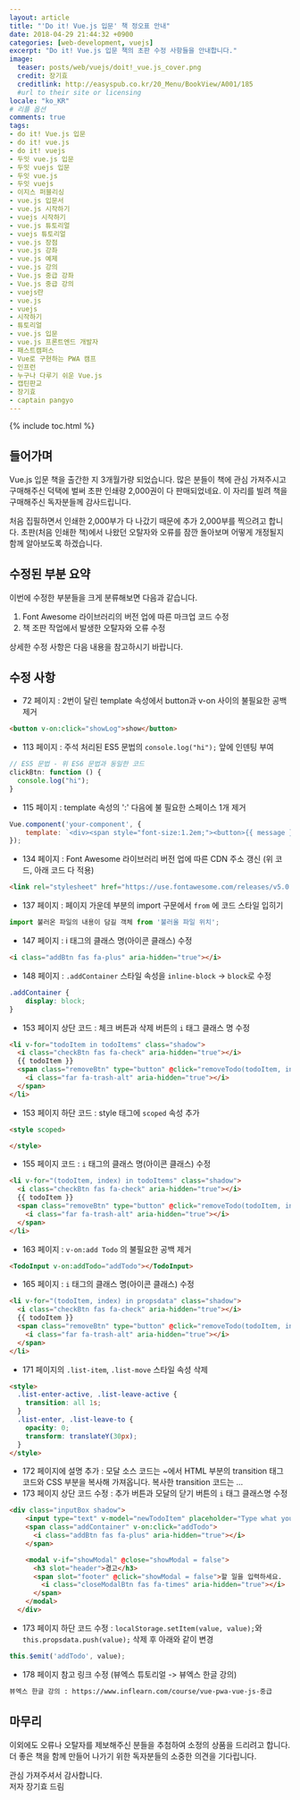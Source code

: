 ```yaml
---
layout: article
title: "'Do it! Vue.js 입문' 책 정오표 안내"
date: 2018-04-29 21:44:32 +0900
categories: [web-development, vuejs]
excerpt: "Do it! Vue.js 입문 책의 초판 수정 사항들을 안내합니다."
image:
  teaser: posts/web/vuejs/doit!_vue.js_cover.png
  credit: 장기효
  creditlink: http://easyspub.co.kr/20_Menu/BookView/A001/185
  #url to their site or licensing
locale: "ko_KR"
# 리플 옵션
comments: true
tags:
- do it! Vue.js 입문
- do it! vue.js
- do it! vuejs
- 두잇 vue.js 입문
- 두잇 vuejs 입문
- 두잇 vue.js
- 두잇 vuejs
- 이지스 퍼블리싱
- vue.js 입문서
- vue.js 시작하기
- vuejs 시작하기
- vue.js 튜토리얼
- vuejs 튜토리얼
- vue.js 장점
- vue.js 강좌
- vue.js 예제
- vue.js 강의
- Vue.js 중급 강좌
- Vue.js 중급 강의
- vuejs란
- vue.js
- vuejs
- 시작하기
- 튜토리얼
- vue.js 입문
- vue.js 프론트엔드 개발자
- 패스트캠퍼스
- Vue로 구현하는 PWA 캠프
- 인프런
- 누구나 다루기 쉬운 Vue.js
- 캡틴판교
- 장기효
- captain pangyo
---
```

{% include toc.html %}

## 들어가며
Vue.js 입문 책을 출간한 지 3개월가량 되었습니다. 많은 분들이 책에 관심 가져주시고 구매해주신 덕택에 벌써 초판 인쇄량 2,000권이 다 판매되었네요. 이 자리를 빌려 책을 구매해주신 독자분들께 감사드립니다.

처음 집필하면서 인쇄한 2,000부가 다 나갔기 때문에 추가 2,000부를 찍으려고 합니다. 초판(처음 인쇄한 책)에서 나왔던 오탈자와 오류를 잠깐 돌아보며 어떻게 개정될지 함께 알아보도록 하겠습니다.

## 수정된 부분 요약
이번에 수정한 부분들을 크게 분류해보면 다음과 같습니다.

1. Font Awesome 라이브러리의 버전 업에 따른 마크업 코드 수정
2. 책 조판 작업에서 발생한 오탈자와 오류 수정

상세한 수정 사항은 다음 내용을 참고하시기 바랍니다.

## 수정 사항

- 72 페이지 : 2번이 달린 template 속성에서 button과 v-on 사이의 불필요한 공백 제거

```html
<button v-on:click="showLog">show</button>
```

- 113 페이지 : 주석 처리된 ES5 문법의 `console.log("hi");` 앞에 인덴팅 부여

```js
// ES5 문법 - 위 ES6 문법과 동일한 코드
clickBtn: function () {
  console.log("hi");
}
```

- 115 페이지 : template 속성의 ':' 다음에 불 필요한 스페이스 1개 제거

```js
Vue.component('your-component', {
	template: `<div><span style="font-size:1.2em;"><button>{{ message }}</button></span></div>`
});
```

- 134 페이지 : Font Awesome 라이브러리 버전 업에 따른 CDN 주소 갱신 (위 코드, 아래 코드 다 적용)

```html
<link rel="stylesheet" href="https://use.fontawesome.com/releases/v5.0.10/css/all.css">
```

- 137 페이지 : 페이지 가운데 부분의 import 구문에서 `from` 에 코드 스타일 입히기

```js
import 불러온 파일의 내용이 담길 객체 from '불러올 파일 위치';
```

- 147 페이지 : i 태그의 클래스 명(아이콘 클래스) 수정

```html
<i class="addBtn fas fa-plus" aria-hidden="true"></i>
```

- 148 페이지 : `.addContainer` 스타일 속성을 `inline-block` -> `block`로 수정

```css
.addContainer {
	display: block;
}
```

- 153 페이지 상단 코드 : 체크 버튼과 삭제 버튼의 `i` 태그 클래스 명 수정

```html
<li v-for="todoItem in todoItems" class="shadow">
  <i class="checkBtn fas fa-check" aria-hidden="true"></i>
  {{ todoItem }}
  <span class="removeBtn" type="button" @click="removeTodo(todoItem, index)">
    <i class="far fa-trash-alt" aria-hidden="true"></i>
  </span>
</li>
```

- 153 페이지 하단 코드 : style 태그에 `scoped` 속성 추가

```html
<style scoped>

</style>
```

- 155 페이지 코드 : `i` 태그의 클래스 명(아이콘 클래스) 수정

```html
<li v-for="(todoItem, index) in todoItems" class="shadow">
  <i class="checkBtn fas fa-check" aria-hidden="true"></i>
  {{ todoItem }}
  <span class="removeBtn" type="button" @click="removeTodo(todoItem, index)">
    <i class="far fa-trash-alt" aria-hidden="true"></i>
  </span>
</li>
```

- 163 페이지 : `v-on:add Todo` 의 불필요한 공백 제거

```html
<TodoInput v-on:addTodo="addTodo"></TodoInput>
```

- 165 페이지 : `i` 태그의 클래스 명(아이콘 클래스) 수정

```html
<li v-for="(todoItem, index) in propsdata" class="shadow">
  <i class="checkBtn fas fa-check" aria-hidden="true"></i>
  {{ todoItem }}
  <span class="removeBtn" type="button" @click="removeTodo(todoItem, index)">
    <i class="far fa-trash-alt" aria-hidden="true"></i>
  </span>
</li>
```

- 171 페이지의 `.list-item`, `.list-move` 스타일 속성 삭제

```html
<style>
  .list-enter-active, .list-leave-active {
    transition: all 1s;
  }
  .list-enter, .list-leave-to {
    opacity: 0;
    transform: translateY(30px);
  }
</style>
```

- 172 페이지에 설명 추가 : 모달 소스 코드는 ~에서 HTML 부분의 transition 태그 코드와 CSS 부분을 복사해 가져옵니다. 복사한 transition 코드는 ...
- 173 페이지 상단 코드 수정 : 추가 버튼과 모달의 닫기 버튼의 `i` 태그 클래스명 수정

```html
<div class="inputBox shadow">
    <input type="text" v-model="newTodoItem" placeholder="Type what you have to do" v-on:keyup.enter="addTodo">
    <span class="addContainer" v-on:click="addTodo">
      <i class="addBtn fas fa-plus" aria-hidden="true"></i>
    </span>

    <modal v-if="showModal" @close="showModal = false">
      <h3 slot="header">경고</h3>
      <span slot="footer" @click="showModal = false">할 일을 입력하세요.
        <i class="closeModalBtn fas fa-times" aria-hidden="true"></i>
      </span>
    </modal>
  </div>
```

- 173 페이지 하단 코드 수정 : `localStorage.setItem(value, value);`와 `this.propsdata.push(value);` 삭제 후 아래와 같이 변경

```js
this.$emit('addTodo', value);
```

- 178 페이지 참고 링크 수정 (뷰엑스 튜토리얼 -> 뷰엑스 한글 강의)

```html
뷰엑스 한글 강의 : https://www.inflearn.com/course/vue-pwa-vue-js-중급
```

## 마무리
이외에도 오류나 오탈자를 제보해주신 분들을 추첨하여 소정의 상품을 드리려고 합니다.
더 좋은 책을 함께 만들어 나가기 위한 독자분들의 소중한 의견을 기다립니다.

관심 가져주셔서 감사합니다. <br>
저자 장기효 드림